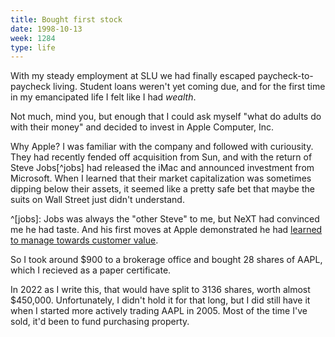 ```yaml
---
title: Bought first stock
date: 1998-10-13
week: 1284
type: life
---
```


With my steady employment at SLU we had finally escaped paycheck-to-paycheck living. Student loans weren't yet coming due, and for the first time in my emancipated life I felt like I had _wealth_.

Not much, mind you, but enough that I could ask myself "what do adults do with their money" and decided to invest in Apple Computer, Inc.

Why Apple? I was familiar with the company and followed with curiousity. They had recently fended off acquisition from Sun, and with the return of Steve Jobs[^jobs] had released the iMac and announced investment from Microsoft. When I learned that their market capitalization was sometimes dipping below their assets, it seemed like a pretty safe bet that maybe the suits on Wall Street just didn't understand.

^[jobs]: Jobs was always the "other Steve" to me, but NeXT had convinced me he had taste. And his first moves at Apple demonstrated he had [learned to manage towards customer value](https://twitter.com/marcelpociot/status/1198871239663722497).


So I took around $900 to a brokerage office and bought 28 shares of AAPL, which I recieved as a paper certificate.

In 2022 as I write this, that would have split to 3136 shares, worth almost $450,000. Unfortunately, I didn't hold it for that long, but I did still have it when I started more actively trading AAPL in 2005. Most of the time I've sold, it'd been to fund purchasing property.
